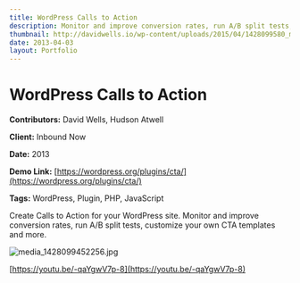 ```yaml
---
title: WordPress Calls to Action
description: Monitor and improve conversion rates, run A/B split tests, & customize your own CTA templates in WordPress
thumbnail: http://davidwells.io/wp-content/uploads/2015/04/1428099580_media_1428099452256.jpg
date: 2013-04-03
layout: Portfolio
---
```


# WordPress Calls to Action

**Contributors:** David Wells, Hudson Atwell

**Client:** Inbound Now

**Date:** 2013

**Demo Link:** [https://wordpress.org/plugins/cta/](https://wordpress.org/plugins/cta/)

**Tags:** WordPress, Plugin, PHP, JavaScript

Create Calls to Action for your WordPress site. Monitor and improve conversion rates, run A/B split tests, customize your own CTA templates and more.

![](http://davidwells.tv/data/portfolio/WordPress_Calls_to_Action/media_1428099452256.jpg "media_1428099452256.jpg")

[https://youtu.be/-qaYgwV7p-8](https://youtu.be/-qaYgwV7p-8)
